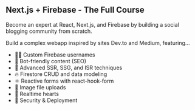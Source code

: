 ## Next.js + Firebase - The Full Course

Become an expert at React, Next.js, and Firebase by building a social blogging community from scratch. 

Build a complex webapp inspired by sites Dev.to and Medium, featuring...

- 👨‍🎤 Custom Firebase usernames
- 📰 Bot-friendly content (SEO)
- 🦾 Advanced SSR, SSG, and ISR techniques
- 🔥 Firestore CRUD and data modeling
- ⚛️ Reactive forms with react-hook-form
- 📂 Image file uploads
- 💞 Realtime hearts
- 🚀 Security & Deployment




